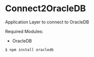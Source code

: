 # Connect2OracleDB
Application Layer to connect to OracleDB

Required Modules:
- OracleDB

<code>$ npm install oracledb</code>

